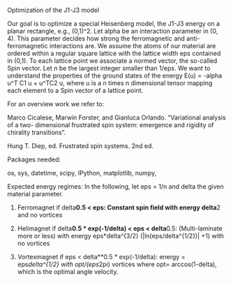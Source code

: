 Optimization of the J1-J3 model 

Our goal is to optimize a special Heisenberg model, the J1-J3 energy on a planar rectangle, e.g., (0,1)^2. 
Let alpha be an interaction parameter in (0, 4). This parameter decides how strong the ferromagnetic and 
anti-ferromagnetic interactions are. We assume the atoms of our material are ordered within a regular square 
lattice with the lattice width eps contained in (0,1). To each lattice point we associate a normed vector, the 
so-called Spin vector. Let n be the largest integer smaller than 1/eps. We want to understand the properties 
of the ground states of the energy
    E(u) = -alpha u^T C1 u + u^TC2 u,
where u is a n times n dimensional tensor mapping each element to a Spin vector of a lattice point. 


For an overview work we refer to:

  Marco Cicalese, Marwin Forster, and Gianluca Orlando. “Variational analysis of a two-
  dimensional frustrated spin system: emergence and rigidity of chirality transitions”.

  Hung T. Diep, ed. Frustrated spin systems. 2nd ed.


Packages needed:

  os,
  sys,
  datetime,
  scipy,
  IPython,
  matplotlib,
  numpy,


Expected energy regimes:
        In the following, let eps = 1/n and delta the given material parameter.

  1. Ferromagnet if delta**0.5 < eps:
     Constant spin field with energy delta**2 and no vortices

  2.  Helimagnet if delta**0.5 * exp(-1/delta) < eps < delta**0.5:
      (Multi-laminate more or less) with energy
      eps*delta^{3/2} (|ln(eps/delta^{1/2})| +1) with no vortices

  3. Vortexmagnet if eps < delta**0.5 * exp(-1/delta):
     energy = eps*delta^{1/2}
     with opt/(eps*2pi) vortices where opt= arccos(1-delta), which is
     the optimal angle velocity.



